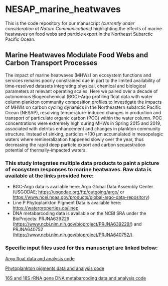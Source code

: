 # NESAP_marine_heatwaves
This is the code repository for our manuscript _(currently under consideration at Nature Communications)_ highlighting the effects of marine heatwaves on food webs and particle export in the Northeast Subarctic Pacific Ocean.

## Marine Heatwaves Modulate Food Webs and Carbon Transport Processes

The impact of marine heatwaves (MHWs) on ecosystem functions and services remains poorly constrained due in part to the limited availability of time-resolved datasets integrating physical, chemical and biological parameters at relevant operating scales. Here we paired over a decade of autonomous Biogeochemical (BGC)-Argo profiling float data with water column plankton community composition profiles to investigate the impacts of MHWs on carbon cycling dynamics in the Northeastern subarctic Pacific Ocean (NESAP), resolving temperature-induced changes in production and transport of particulate organic carbon (POC) within the water column. POC concentrations were extremely high during MHWs in Spring 2015 and 2019, associated with detritus enhancement and changes in plankton community structure. Instead of sinking, particles <100 µm accumulated in mesopelagic waters where remineralization happened slowly over the year, thus decreasing the rapid deep particle export and carbon sequestration potential of thermally-impacted waters.

### This study integrates multiple data products to paint a picture of ecosystem responses to marine heatwaves. Raw data is available at the links provided here:
- BGC-Argo data is available here: Argo Global Data Assembly Center (USGODAE; https://usgodae.org/ftp/outgoing/argo/ or https://www.ncei.noaa.gov/products/global-argo-data-repository)
- Line P Phytoplankton Pigment Data is available here: https://waterproperties.ca/linep
- DNA metabarcoding data is available on the NCBI SRA under the BioProjects: PRJNA639229 (https://www.ncbi.nlm.nih.gov/bioproject/PRJNA639229/) and PRJNA640752 (https://www.ncbi.nlm.nih.gov/bioproject/PRJNA640752/).


### Specific input files used for this manuscript are linked below:

[Argo float data and analysis code](https://github.com/hallamlab/NESAP_marine_heatwaves/tree/main/argo/)

[Phytoplankton pigments data and analysis code](https://github.com/hallamlab/NESAP_marine_heatwaves/tree/main/pigments)

[16S and 18S rRNA gene DNA metabarcoding data and analysis code](https://github.com/hallamlab/NESAP_marine_heatwaves/tree/main/metabarcoding) 

